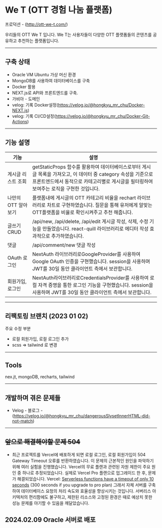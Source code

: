 # We T (OTT 경험 나눔 플랫폼)

프로덕션 - (http://ott-we-t.com/)

우리들의 OTT We T 입니다.
We T는 사용자들이 다양한 OTT 플랫폼들의 콘텐츠를 공유하고 추천하는 플랫폼입니다.

---
## 구축 상태

- Oracle VM Ubuntu 가상 머신 환경
- MongoDB를 사용하여 데이터베이스를 구축
- Docker 활용
- NEXT.js로 API와 프론트엔드를 구축.
- 가비아 - 도메인
- velog: 기록 Docker설정(https://velog.io/@hongkyu_mr_chu/Docker-NEXT.js)
- velog: 기록 CI/CD설정(https://velog.io/@hongkyu_mr_chu/Docker-Git-Actions)
---

## 기능 설명

| 기능 | 설명 |
| --- | --- |
| 게시글 리스트 조회 | getStaticProps 함수를 활용하여 데이터베이스로부터 게시글 목록을 가져오고, 이 데이터 중 category 속성을 기준으로 프론트엔드에서 동적으로 카테고리별로 게시글을 필터링하여 보여주는 로직을 구현한 것입니다. |
| 나만의 OTT 알아보기 | 플랫폼내에 게시글의 OTT 카테고리 비율을 rechart 라이브러리로 차트로 구현하였습니다. 질문을 통해 유저에게 알맞는 OTT플랫폼을 비율로 확인시켜주고 추천 해줍니다.  |
| 글쓰기 CRUD | /api/new, /api/delete, /api/edit 게시글 작성, 삭제, 수정 기능을 만들었습니다. react-quill 라이브러리로 에디터 작성 효과적으로 추가하였습니다. |
| 댓글 | /api/comment/new 댓글 작성 |
| OAuth 로그인 | NextAuth 라이브러리로GoogleProvider를 사용하여 Google OAuth 인증을 구현했습니다. session을 사용하며 JWT를 30일 동안 클라이언트 측에서 보관합니다. |
| 회원가입, 로그인 | NextAuth라이브러리로CredentialsProvider를 사용하여 로컬 자격 증명을 통한 로그인 기능을 구현했습니다. session을 사용하며 JWT를 30일 동안 클라이언트 측에서 보관합니다. |

---

## 리팩토링 브랜치 (2023 01 02)

주요 수정 부분
- 로컬 회원가입, 로컬 로그인 추가
- scss => tailwind 로 변경
---

## Tools
nex.jt, mongoDB, recharts, tailwind

---
## 개발하며 겪은 문제들
- Velog - 블로그 - (https://velog.io/@hongkyu_mr_chu/dangerousSlysetInnerHTML-did-not-match)
---
## ~~앞으로 해결해야할 문제 504~~

- 최근 프로젝트를 Vercel에 배포하게 되면 로컬 로그인, 로컬 회원가입이 504 Gateway Timeout 오류를 반환하였습니다. 
이 문제의 근본적인 원인을 파악하기 위해 여러 실험을 진행했습니다. Vercel의 무료 플랜과 관련된 자원 제한이 주요 원인 중 하나로 추정되었습니다. 실제로 Vercel Pro 플랜으로 업그레이드 한 후, 문제가 해결되었습니다.
Vercel: [Serverless functions have a timeout of only 10 seconds](https://vercel.com/pricing) (300 seconds if you upgrade to pro plan)
그래서 자체 서버를 구축하여 데이터베이스 요청의 처리 속도와 효율성을 향상시키는 것입니다. 서버리스 아키텍처의 편리함에도 불구하고, 제한된 리소스와 고정된 환경은 때로 예상치 못한 성능 문제를 야기할 수 있음을 깨달았습니다.

2024.02.09 Oracle 서버로 배포
---

